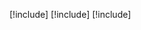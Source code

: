 [!include[](logging-powerapps.md)]
[!include[](audit-data-user-activity.md)]
[!include[](enable-use-comprehensive-auditing.md)]
